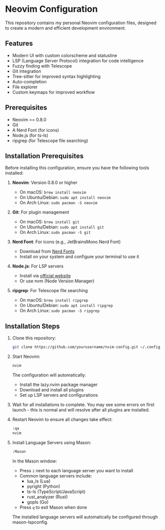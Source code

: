 # Neovim Configuration

This repository contains my personal Neovim configuration files, designed to create a modern and efficient development environment.

## Features

- Modern UI with custom colorscheme and statusline
- LSP (Language Server Protocol) integration for code intelligence
- Fuzzy finding with Telescope
- Git integration
- Tree-sitter for improved syntax highlighting
- Auto-completion
- File explorer
- Custom keymaps for improved workflow

## Prerequisites

- Neovim >= 0.8.0
- Git
- A Nerd Font (for icons)
- Node.js (for ts-ls)
- ripgrep (for Telescope file searching)
## Installation Prerequisites

Before installing this configuration, ensure you have the following tools installed:

1. **Neovim**: Version 0.8.0 or higher
   - On macOS: `brew install neovim`
   - On Ubuntu/Debian: `sudo apt install neovim`
   - On Arch Linux: `sudo pacman -S neovim`

2. **Git**: For plugin management
   - On macOS: `brew install git`
   - On Ubuntu/Debian: `sudo apt install git`
   - On Arch Linux: `sudo pacman -S git`

3. **Nerd Font**: For icons (e.g., JetBrainsMono Nerd Font)
   - Download from [Nerd Fonts](https://www.nerdfonts.com/)
   - Install on your system and configure your terminal to use it

4. **Node.js**: For LSP servers
   - Install via [official website](https://nodejs.org/)
   - Or use nvm (Node Version Manager)

5. **ripgrep**: For Telescope file searching
   - On macOS: `brew install ripgrep`
   - On Ubuntu/Debian: `sudo apt install ripgrep`
   - On Arch Linux: `sudo pacman -S ripgrep`

## Installation Steps

1. Clone this repository:
   ```bash
   git clone https://github.com/yourusername/nvim-config.git ~/.config/nvim
   ```

2. Start Neovim:
   ```bash
   nvim
   ```
   The configuration will automatically:
   - Install the lazy.nvim package manager
   - Download and install all plugins
   - Set up LSP servers and configurations

3. Wait for all installations to complete. You may see some errors on first launch - this is normal and will resolve after all plugins are installed.

4. Restart Neovim to ensure all changes take effect:
   ```bash
   :qa
   nvim
   ```

5. Install Language Servers using Mason:
   ```bash
   :Mason
   ```
   In the Mason window:
   - Press `i` next to each language server you want to install
   - Common language servers include:
     - lua_ls (Lua)
     - pyright (Python)
     - ts-ls (TypeScript/JavaScript)
     - rust_analyzer (Rust)
     - gopls (Go)
   - Press `q` to exit Mason when done

   The installed language servers will automatically be configured through mason-lspconfig.

